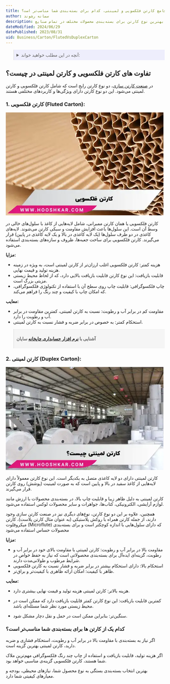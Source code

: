 ```yaml
---
title: مقایسه جامع کارتن فلکسویی و لمینتی، کدام برای بسته‌بندی شما مناسب‌تر است؟
author: سمانه رشوند
description: مقایسه دقیق کارتن فلکسویی و لمینتی از نظر کیفیت، هزینه و کاربرد. راهنمایی جامع برای انتخاب بهترین نوع کارتن برای بسته‌بندی محصولات مختلف در تمام صنایع.
dateModified: 2024/06/29
datePublished: 2023/08/31
uid: Business/Carton/FlutedVsDuplexCarton
---
```


<blockquote style="background-color:#eeeefc; padding:0.5rem">
<details>
  <summary>آنچه در این مطلب خواهید خواند:</summary>
  <ul>
  <li>تفاوت های کارتن فلکسویی و کارتن لمینتی در چیست؟</li>
  <li>کارتن فلکسویی (Fluted Carton)</li>
  <li>کارتن لمینتی (Duplex Carton)</li>
  <li>کدام یک از کارتن ها برای بسته‌بندی شما مناسب‌تر است؟</li>
  </ul>
</details>
</blockquote>

## تفاوت های کارتن فلکسویی و کارتن لمینتی در چیست؟

در <a href="https://www.hooshkar.com/Wiki/Business/CartonIndustry" target="_blank">صنعت کارتن سازی</a>، دو نوع کارتن رایج است که شامل کارتن فلکسویی و کارتن لمینتی می‌شود. این دو نوع کارتن دارای ویژگی‌ها و کاربردهای مختلفی هستند. 

### 1. کارتن فلکسویی (Fluted Carton):

![کارتن فلکسویی (Fluted Carton)](./Images/FlutedCarton.webp)

کارتن فلکسویی یا همان کارتن ممبرانی، شامل لایه‌هایی از کاغذ با سلول‌های خالی در وسط آن است. این سلول‌ها باعث افزایش مقاومت و سبکی کارتن می‌شوند. 
لایه‌های کاغذی در دو طرف سلول‌ها (یک لایه کاغذی در بالا و یک لایه کاغذی در پایین) قرار می‌گیرند. 
 کارتن فلکسویی برای ساخت جعبه‌ها، ظروف و سازه‌های بسته‌بندی استفاده می‌شود.

**مزایا:**

- هزینه کمتر: کارتن فلکسویی اغلب ارزان‌تر از کارتن لمینتی است، به ویژه در زمینه هزینه تولید و قیمت نهایی.
-    قابلیت بازیافت: این نوع کارتن قابلیت بازیافت بالایی دارد، که از لحاظ محیط زیستی مزیتی بزرگ است.
- چاپ فلکسوگرافی: قابلیت چاپ روی سطح آن با استفاده از تکنولوژی فلکسوگرافی، که امکان چاپ با کیفیت و چند رنگ را فراهم می‌کند.

**معایب:**

-  مقاومت کم در برابر آب و رطوبت: نسبت به کارتن لمینتی، کمترین مقاومت در برابر آب و رطوبت را دارد.
- استحکام کمتر: به خصوص در برابر ضربه و فشار نسبت به کارتن لمینتی.

<blockquote style="background-color:#f5f5f5; padding:0.5rem">
<p><strong>آشنایی با <a href="https://www.hooshkar.com/Software/PrintingAndPackaging/Package/Carton" target="_blank">نرم افزار حسابداری چاپخانه</a> سایان</p></strong></blockquote>

### 2. کارتن لمینتی (Duplex Carton):

![کارتن لمینتی (Duplex Carton)](./Images/DuplexCarton.webp)

کارتن لمینتی دارای دو لایه کاغذی متصل به یکدیگر است. این نوع کارتن معمولاً دارای لایه‌هایی از کاغذ سفید در بالا و پایین است که به صورت لمینیت (پوشش) روی کارتن قرار می‌گیرند. 

 کارتن لمینتی به دلیل ظاهر زیبا و قابلیت چاپ بالا، در بسته‌بندی محصولات با ارزش مانند لوازم آرایشی، الکترونیکی، کتاب‌ها، جواهرات و سایر محصولات لوکس استفاده می‌شود.

همچنین، علاوه بر این دو نوع کارتن، نوع‌های دیگری نیز در صنعت کارتن سازی وجود دارند، از جمله کارتن همراه با روکش پلاستیکی (به عنوان مثال کارتن پلاست)، کارتن میکروفلوت (Microflute) که دارای سلول‌هایی با اندازه کوچکتر است و برای بسته‌بندی محصولات حساس استفاده می‌شود

**مزایا:**

-	مقاومت بالا در برابر آب و رطوبت: کارتن لمینتی با مقاومت بالای خود در برابر آب و رطوبت، گزینه‌ای ایده‌آل برای بسته‌بندی محصولاتی است که نیاز به حفظ خواص در شرایط مرطوب و طولانی‌مدت دارند.
-	استحکام بالا: دارای استحکام بیشتر در برابر ضربه و فشار نسبت به کارتن فلکسویی
-	ظاهر با کیفیت: امکان ارائه ظاهری با کیفیت‌تر و براق‌تر.

**معایب:**

- هزینه بالاتر: کارتن لمینتی هزینه تولید و قیمت نهایی بیشتری دارد.
- کمترین قابلیت بازیافت: این نوع کارتن کمتر قابلیت بازیافت دارد که ممکن است در محیط زیستی مورد نظر شما مسئله‌ای باشد.

- سنگین‌تر: بنابراین ممکن است در حمل و نقل دچار مشکل شود.

### کدام یک از کارتن ها برای بسته‌بندی شما مناسب‌تر است؟

اگر نیاز به بسته‌بندی با مقاومت بالا در برابر آب و رطوبت، استحکام فشاری و ضربه دارید، کارتن لمینتی بهترین گزینه است.

اگر هزینه تولید، قابلیت بازیافت و استفاده از چاپ چند رنگ فلکسوگرافی مهم‌ترین ملاک شما هستند، کارتن فلکسویی گزینه‌ی مناسبی خواهد بود.

بهترین انتخاب بسته‌بندی بستگی به نوع محصول شما، نیازهای محیطی، بودجه و معیارهای کیفیتی شما دارد.

